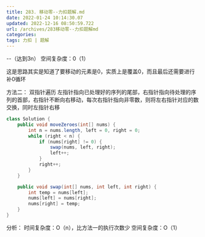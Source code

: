 ```yaml
---
title: 283. 移动零--力扣题解.md
date: 2022-01-24 10:14:30.07
updated: 2022-12-16 08:50:59.722
url: /archives/283移动零--力扣题解md
categories: 
tags: 力扣 | 题解
---
```


--（达到3n）
空间复杂度：0（1）

这是思路其实是知道了要移动的元素是0，实质上是覆盖0，而且最后还需要进行补0循环

方法二：
双指针遍历
左指针指向已处理好的序列的尾部，右指针指向待处理的序列的首部，右指针不断向右移动，每次右指针指向非零数，则将左右指针对应的数交换，同时左指针右移

```java
class Solution {
    public void moveZeroes(int[] nums) {
        int n = nums.length, left = 0, right = 0;
        while (right < n) {
            if (nums[right] != 0) {
                swap(nums, left, right);
                left++;
            }
            right++;
        }
    }

    public void swap(int[] nums, int left, int right) {
        int temp = nums[left];
        nums[left] = nums[right];
        nums[right] = temp;
    }
}

```

分析：
时间复杂度：O（n），比方法一的执行次数少
空间复杂度：O（1）